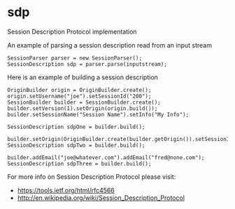# sdp
Session Description Protocol implementation


An example of parsing a session description read from an input stream
````
SessionParser parser = new SessionParser();
SessionDescription sdp = parser.parse(inputstream);
````

Here is an example of building a session description
````
OriginBuilder origin = OriginBuilder.create();
origin.setUsername("joe").setSessionId("200");
SessionBuilder builder = SessionBuilder.create();
builder.setVersion(1).setOrigin(origin.build());
builder.setSessionName("Session Name").setInfo("My Info");

SessionDescription sdpOne = builder.build();

builder.setOrigin(OriginBuilder.create(builder.getOrigin()).setSessionId(201).build());
SessionDescription sdpTwo = builder.build();

builder.addEmail("joe@whatever.com").addEmail("fred@none.com");
SessionDescription sdpThree = builder.build();
````

For more info on Session Description Protocol please visit:
* https://tools.ietf.org/html/rfc4566
* http://en.wikipedia.org/wiki/Session_Description_Protocol

